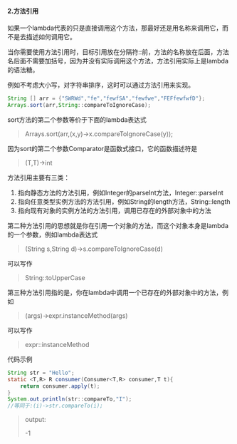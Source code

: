 #### 2.方法引用

如果一个lambda代表的只是直接调用这个方法，那最好还是用名称来调用它，而不是去描述如何调用它。

当你需要使用方法引用时，目标引用放在分隔符::前，方法的名称放在后面，方法名后面不需要加括号，因为并没有实际调用这个方法，方法引用实际上是lambda的语法糖。

例如不考虑大小写，对字符串排序，这时可以通过方法引用来实现。

```java
String [] arr = {"SWRWd","fe","fewfSA","fewfwe","FEFfewfwfD"};
Arrays.sort(arr,String::compareToIgnoreCase);
```

sort方法的第二个参数等价于下面的lambda表达式

> Arrays.sort(arr,(x,y)->x.compareToIgnoreCase(y));

因为sort的第二个参数Comparator是函数式接口，它的函数描述符是

> (T,T)->int

方法引用主要有三类：

1. 指向静态方法的方法引用，例如Integer的parseInt方法，Integer::parseInt
2. 指向任意类型实例方法的方法引用，例如String的length方法，String::length
3. 指向现有对象的实例方法的方法引用，调用已存在的外部对象中的方法

第二种方法引用的思想就是你在引用一个对象的方法，而这个对象本身是lambda的一个参数，例如lambda表达式

> (String s,String d)->s.compareToIgnoreCase(d)

可以写作

> String::toUpperCase

第三种方法引用指的是，你在lambda中调用一个已存在的外部对象中的方法，例如

> (args)->expr.instanceMethod(args)



可以写作

> expr::instanceMethod

代码示例

```java
String str = "Hello";
static <T,R> R consumer(Consumer<T,R> consumer,T t){
    return consumer.apply(t);
}
System.out.println(str::compareTo,"I");
//等同于:(i)->str.compareTo(i);
```

> output:
>
> -1



